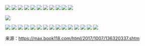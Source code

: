 ![](https://view-cache.book118.com/view1/M00/2B/21/wKh2BVyL4-GAAjhZAADanKOqp7M235.png)
![](https://view-cache.book118.com/view1/M02/2B/21/wKh2BVyL4-CAVnVrAADxkeoxRIw444.png)
![](https://view-cache.book118.com/view1/M05/2B/21/wKh2BVyL4-GAE1PeAADRjQ4Dpqc256.png)
![](https://view-cache.book118.com/view1/M02/2B/21/wKh2BVyL4-OANo6dAAD-HeZwNNo963.png)
![](https://view-cache.book118.com/view1/M01/2B/21/wKh2BVyL4-OAYmwbAAE2ChSH7c4772.png)
![](https://view-cache.book118.com/view3/M00/2B/26/wKh2BVyL4-KAa1c7AADcT3SYen0806.png)
![](https://view-cache.book118.com/view3/M05/2B/25/wKh2BVyL4-CAIq8FAADTErxYr1s357.png)
![](https://view-cache.book118.com/view1/M01/2B/22/wKh2BVyL4-SAXIPjAAD9UqTpD-g085.png)
![](https://view-cache.book118.com/view1/M00/2B/21/wKh2BVyL4-KAOGS4AADFImKRI-k976.png)
![](https://view-cache.book118.com/view2/M01/2B/30/wKh2BVyL4-CAJ0dyAADTo583k1c415.png)
![](https://view-cache.book118.com/view1/M00/2B/21/wKh2BVyL4-KAUL2NAADLsUIDN-w760.png)

![](https://view-cache.book118.com/view2/M00/2B/30/wKh2BVyL4-WAEU0WAADaAoUqIPw093.png)

![](https://view-cache.book118.com/view1/M03/37/13/wKh2BVyMWWCATUK0AADTD2nRoxQ120.png)
![](https://view-cache.book118.com/view2/M00/37/21/wKh2BVyMWWmAUdBxAAG6E5U2XO0976.png)
![](https://view-cache.book118.com/view3/M02/37/19/wKh2BVyMWVuALuiLAAEFPY_jn-o912.png)
![](https://view-cache.book118.com/view1/M04/37/13/wKh2BVyMWWSAIE3AAAD2bTRv4SA061.png)
![](https://view-cache.book118.com/view3/M02/37/19/wKh2BVyMWWCAGHfFAAEljAGbF34816.png)
![](https://view-cache.book118.com/view2/M02/37/20/wKh2BVyMWWCAXTfCAADJ2Ex1WuA955.png)
![](https://view-cache.book118.com/view3/M03/37/1A/wKh2BVyMWWWAWSk8AAC3M2EH2NI419.png)
![](https://view-cache.book118.com/view1/M00/37/13/wKh2BVyMWWWAH5MBAACvxyDsz_w527.png)
![](https://view-cache.book118.com/view2/M02/37/21/wKh2BVyMWWuASEWZAAC0OLo5iH8501.png)
![](https://view-cache.book118.com/view2/M00/37/20/wKh2BVyMWWWACBEmAADm0TLd_IA110.png)
![](https://view-cache.book118.com/view3/M00/37/1D/wKh2BVyMWYSATDirAAJ3W6oYGk8969.png)
![](https://view-cache.book118.com/view2/M03/37/21/wKh2BVyMWWyAEutEAAH_-_d764g666.png)
![](https://view-cache.book118.com/view3/M02/37/1E/wKh2BVyMWYmAIE9ZAAIE5f3u6wQ904.png)
![](https://view-cache.book118.com/view2/M04/37/22/wKh2BVyMWXSALT61AAH8jwEfIos660.png)
![](https://view-cache.book118.com/view3/M01/37/1D/wKh2BVyMWXSAC6zuAAISHqtQqRk818.png)

来源：https://max.book118.com/html/2017/1007/136320337.shtm

